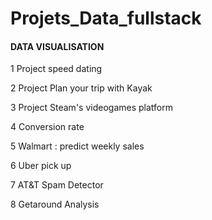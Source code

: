 # Projets_Data_fullstack


#### DATA VISUALISATION 
1 Project speed dating 

2 Project Plan your trip with Kayak 

3 Project Steam's videogames platform 

4 Conversion rate 

5 Walmart : predict weekly sales 

6 Uber pick up

7 AT&T Spam Detector

8 Getaround Analysis
